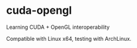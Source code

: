 # cuda-opengl
Learning CUDA + OpenGL interoperability

Compatible with Linux x64, testing with ArchLinux.
